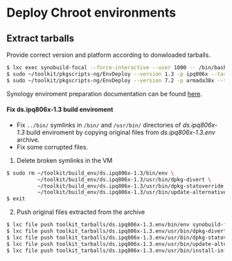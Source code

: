 # Deploy Chroot environments
## Extract tarballs
Provide correct version and platform according to donwloaded tarballs.
```bash
$ lxc exec synobuild-focal --force-interactive --user 1000 -- /bin/bash
$ sudo ~/toolkit/pkgscripts-ng/EnvDeploy --version 1.3 -p ipq806x --tarball ~/toolkit/toolkit_tarballs/
$ sudo ~/toolkit/pkgscripts-ng/EnvDeploy --version 7.2 -p armada38x --tarball ~/toolkit/toolkit_tarballs/
```
Synology enviroment preparation documentation can be found [here](https://help.synology.com/developer-guide/getting_started/prepare_environment.html).

#### Fix ds.ipq806x-1.3 build enviroment
* Fix `../bin/` symlinks in `/bin/` and `/usr/bin/` directories of _ds.ipq806x-1.3_ build enviroment by copying original files from _ds.ipq806x-1.3.env_ archive.
* Fix some corrupted files.

1. Delete broken symlinks in the VM
```bash
$ sudo rm ~/toolkit/build_env/ds.ipq806x-1.3/bin/env \
          ~/toolkit/build_env/ds.ipq806x-1.3/usr/bin/dpkg-divert \
          ~/toolkit/build_env/ds.ipq806x-1.3/usr/bin/dpkg-statoverride \
          ~/toolkit/build_env/ds.ipq806x-1.3/usr/bin/update-alternatives
$ exit
```
2. Push original files extracted from the archive 
```bash
$ lxc file push toolkit_tarballs/ds.ipq806x-1.3.env/bin/env synobuild-focal/home/ubuntu/toolkit/build_env/ds.ipq806x-1.3/bin/ --uid=0 --gid=0
$ lxc file push toolkit_tarballs/ds.ipq806x-1.3.env/usr/bin/dpkg-divert synobuild-focal/home/ubuntu/toolkit/build_env/ds.ipq806x-1.3/usr/bin/ --uid=0 --gid=0
$ lxc file push toolkit_tarballs/ds.ipq806x-1.3.env/usr/bin/dpkg-statoverride synobuild-focal/home/ubuntu/toolkit/build_env/ds.ipq806x-1.3/usr/bin/ --uid=0 --gid=0
$ lxc file push toolkit_tarballs/ds.ipq806x-1.3.env/usr/bin/update-alternatives synobuild-focal/home/ubuntu/toolkit/build_env/ds.ipq806x-1.3/usr/bin/ --uid=0 --gid=0
$ lxc file push toolkit_tarballs/ds.ipq806x-1.3.env/usr/bin/install-info synobuild-focal/home/ubuntu/toolkit/build_env/ds.ipq806x-1.3/usr/bin/ --uid=0 --gid=0
```
